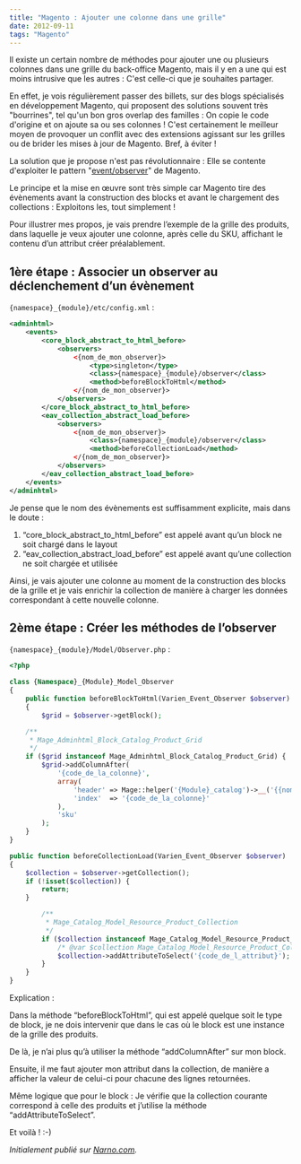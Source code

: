 ```yaml
---
title: "Magento : Ajouter une colonne dans une grille"
date: 2012-09-11
tags: "Magento"
---
```


Il existe un certain nombre de méthodes pour ajouter une ou plusieurs colonnes dans une grille du back-office Magento, mais il y en a une qui est moins intrusive que les autres : C'est celle-ci que je souhaites partager.

En effet, je vois régulièrement passer des billets, sur des blogs spécialisés en développement Magento, qui proposent des solutions souvent très "bourrines", tel qu'un bon gros overlap des familles : On copie le code d'origine et on ajoute sa ou ses colonnes !
C'est certainement le meilleur moyen de provoquer un conflit avec des extensions agissant sur les grilles ou de brider les mises à jour de Magento. Bref, à éviter !

La solution que je propose n'est pas révolutionnaire : Elle se contente d'exploiter le pattern "[event/observer](http://www.magentocommerce.com/wiki/5_-_modules_and_development/0_-_module_development_in_magento/customizing_magento_using_event-observer_method)" de Magento.

Le principe et la mise en œuvre sont très simple car Magento tire des évènements avant la construction des blocks et avant le chargement des collections : Exploitons les, tout simplement !

Pour illustrer mes propos, je vais prendre l’exemple de la grille des produits, dans laquelle je veux ajouter une colonne, après celle du SKU, affichant le contenu d’un attribut créer préalablement.

## 1ère étape : Associer un observer au déclenchement d’un évènement

```{namespace}_{module}/etc/config.xml``` :

```xml
<adminhtml> 
    <events> 
        <core_block_abstract_to_html_before> 
            <observers> 
                <{nom_de_mon_observer}> 
                    <type>singleton</type> 
                    <class>{namespace}_{module}/observer</class> 
                    <method>beforeBlockToHtml</method> 
                </{nom_de_mon_observer}> 
            </observers> 
        </core_block_abstract_to_html_before> 
        <eav_collection_abstract_load_before> 
            <observers> 
                <{nom_de_mon_observer}> 
                    <class>{namespace}_{module}/observer</class> 
                    <method>beforeCollectionLoad</method> 
                </{nom_de_mon_observer}> 
            </observers>
        </eav_collection_abstract_load_before> 
    </events> 
</adminhtml>
```

Je pense que le nom des évènements est suffisamment explicite, mais dans le doute :

1. “core_block_abstract_to_html_before” est appelé avant qu’un block ne soit chargé dans le layout
2. “eav_collection_abstract_load_before” est appelé avant qu’une collection ne soit chargée et utilisée

Ainsi, je vais ajouter une colonne au moment de la construction des blocks de la grille et je vais enrichir la collection de manière à charger les données correspondant à cette nouvelle colonne.

## 2ème étape : Créer les méthodes de l’observer

```{namespace}_{module}/Model/Observer.php``` :

```php
<?php

class {Namespace}_{Module}_Model_Observer 
{ 
    public function beforeBlockToHtml(Varien_Event_Observer $observer) 
    { 
        $grid = $observer->getBlock(); 

    /** 
     * Mage_Adminhtml_Block_Catalog_Product_Grid 
     */ 
    if ($grid instanceof Mage_Adminhtml_Block_Catalog_Product_Grid) { 
        $grid->addColumnAfter( 
            '{code_de_la_colonne}', 
            array( 
                'header' => Mage::helper('{Module}_catalog')->__('{{nom_de_la_colonne}}'), 
                'index'  => '{code_de_la_colonne}' 
            ), 
            'sku' 
        ); 
    } 
}

public function beforeCollectionLoad(Varien_Event_Observer $observer) 
{ 
    $collection = $observer->getCollection(); 
    if (!isset($collection)) { 
        return; 
    } 

        /** 
         * Mage_Catalog_Model_Resource_Product_Collection 
         */ 
        if ($collection instanceof Mage_Catalog_Model_Resource_Product_Collection) { 
            /* @var $collection Mage_Catalog_Model_Resource_Product_Collection */ 
            $collection->addAttributeToSelect('{code_de_l_attribut}'); 
        } 
    } 
}
```

Explication :

Dans la méthode “beforeBlockToHtml”, qui est appelé quelque soit le type de block, je ne dois intervenir que dans le cas où le block est une instance de la grille des produits.

De là, je n’ai plus qu’à utiliser la méthode “addColumnAfter” sur mon block.

Ensuite, il me faut ajouter mon attribut dans la collection, de manière a afficher la valeur de celui-ci pour chacune des lignes retournées.

Même logique que pour le block : Je vérifie que la collection courante correspond à celle des produits et j’utilise la méthode “addAttributeToSelect”.

Et voilà ! :-)

_Initialement publié sur [Narno.com](http://narno.com/blog/magento-ajouter-une-colonne-dans-une-grille)._
